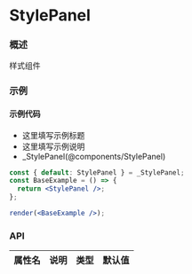 
# StylePanel


### 概述

样式组件


### 示例

#### 示例代码

- 这里填写示例标题
- 这里填写示例说明
- _StylePanel(@components/StylePanel)

```jsx
const { default: StylePanel } = _StylePanel;
const BaseExample = () => {
  return <StylePanel />;
};

render(<BaseExample />);

```


### API

| 属性名 | 说明 | 类型 | 默认值 |
| ------ | ---- | ---- | ------ |

